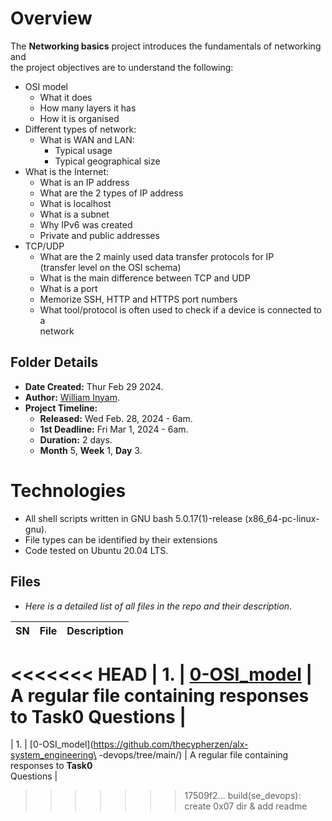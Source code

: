 # Overview #

The **Networking basics** project introduces the fundamentals of networking and\
the project objectives are to understand the following:
- OSI model
  - What it does
  - How many layers it has
  - How it is organised
- Different types of network:
  - What is WAN and LAN:
    - Typical usage
    - Typical geographical size
- What is the Internet:
  - What is an IP address
  - What are the 2 types of IP address
  - What is localhost
  - What is a subnet
  - Why IPv6 was created
  - Private and public addresses
- TCP/UDP
  - What are the 2 mainly used data transfer protocols for IP \
  (transfer level on the OSI schema)
  - What is the main difference between TCP and UDP
  - What is a port
  - Memorize SSH, HTTP and HTTPS port numbers
  - What tool/protocol is often used to check if a device is connected to a\
  network


## Folder Details ###
- **Date Created:** Thur Feb 29 2024.
- **Author:** [William Inyam](https.//github.com/thecypherzen).
- **Project Timeline:**
  - **Released:** Wed Feb. 28, 2024 - 6am.
  - **1st Deadline:** Fri Mar 1, 2024 - 6am.
  - **Duration:** 2 days.
  - **Month** 5, **Week** 1, **Day** 3.

# Technologies #
- All shell scripts written in GNU bash 5.0.17(1)-release (x86_64-pc-linux-gnu).
- File types can be identified by their extensions
- Code tested on Ubuntu 20.04 LTS.


## Files ###
- *Here is a detailed list of all files in the repo and their description*.

| SN | File | Description                                   |
|----|------|-----------------------------------------------|
<<<<<<< HEAD
| 1. | [0-OSI_model](https://github.com/thecypherzen/alx-system_engineering-devops/tree/main/) | A regular file containing responses to **Task0** Questions |
=======
| 1. | [0-OSI_model](https://github.com/thecypherzen/alx-system_engineering\
-devops/tree/main/) | A regular file containing responses to **Task0** \
Questions |
>>>>>>> 17509f2... build(se_devops): create 0x07 dir & add readme
